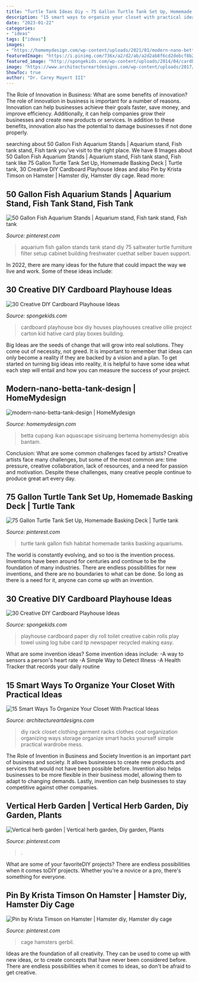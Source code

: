 ```yaml
---
title: "Turtle Tank Ideas Diy ~ 75 Gallon Turtle Tank Set Up, Homemade Basking Deck"
description: "15 smart ways to organize your closet with practical ideas"
date: "2023-01-22"
categories:
- "ideas"
tags: ["ideas"]
images:
- "https://homemydesign.com/wp-content/uploads/2021/01/modern-nano-betta-tank-design.jpg"
featuredImage: "https://i.pinimg.com/736x/a2/d2/ab/a2d2ab8f6cd2debcf8b2ff10107e2379--diy-aquarium-stand-aquarium-design.jpg"
featured_image: "http://spongekids.com/wp-content/uploads/2014/04/cardboard-playhouse/5-toilet-paper-roll-playhouse.jpg"
image: "https://www.architectureartdesigns.com/wp-content/uploads/2017/09/15-Smart-Ways-To-Organize-Your-Closet-With-Practical-Ideas-5.jpg"
ShowToc: true
author: "Dr. Carey Mayert III"
---
```



The Role of Innovation in Business: What are some benefits of innovation?
The role of innovation in business is important for a number of reasons. Innovation can help businesses achieve their goals faster, save money, and improve efficiency. Additionally, it can help companies grow their businesses and create new products or services. In addition to these benefits, innovation also has the potential to damage businesses if not done properly.

	

		
searching about 50 Gallon Fish Aquarium Stands | Aquarium stand, Fish tank stand, Fish tank you've visit to the right place. We have 8 Images about 50 Gallon Fish Aquarium Stands | Aquarium stand, Fish tank stand, Fish tank like 75 Gallon Turtle Tank Set Up, Homemade Basking Deck | Turtle tank, 30 Creative DIY Cardboard Playhouse Ideas and also Pin by Krista Timson on Hamster | Hamster diy, Hamster diy cage. Read more:
		
    
## 50 Gallon Fish Aquarium Stands | Aquarium Stand, Fish Tank Stand, Fish Tank

<img loading=lazy src="https://i.pinimg.com/736x/a2/d2/ab/a2d2ab8f6cd2debcf8b2ff10107e2379--diy-aquarium-stand-aquarium-design.jpg" onerror="this.onerror=null;this.src='https://tse3.mm.bing.net/th?id=OIP.ZmJvkl_-3p4-YGPVxf-KUQHaJ3&amp;pid=15.1';" alt="50 Gallon Fish Aquarium Stands | Aquarium stand, Fish tank stand, Fish tank">

_Source: pinterest.com_

>aquarium fish gallon stands tank stand diy 75 saltwater turtle furniture filter setup cabinet building freshwater cuethat selber bauen support. 

	

In 2022, there are many ideas for the future that could impact the way we live and work. Some of these ideas include:

    
## 30 Creative DIY Cardboard Playhouse Ideas

<img loading=lazy src="http://spongekids.com/wp-content/uploads/2014/04/cardboard-playhouse/30-cardboard-box-playhouse.jpg" onerror="this.onerror=null;this.src='https://tse3.mm.bing.net/th?id=OIP.qhSL--PA6c35urfoGCkzMwAAAA&amp;pid=15.1';" alt="30 Creative DIY Cardboard Playhouse Ideas">

_Source: spongekids.com_

>cardboard playhouse box diy houses playhouses creative ollie project carton kid hative card play boxes building. 

	

Big Ideas are the seeds of change that will grow into real solutions. They come out of necessity, not greed. It is important to remember that ideas can only become a reality if they are backed by a vision and a plan. To get started on turning big ideas into reality, it is helpful to have some idea what each step will entail and how you can measure the success of your project.

    
## Modern-nano-betta-tank-design | HomeMydesign

<img loading=lazy src="https://homemydesign.com/wp-content/uploads/2021/01/modern-nano-betta-tank-design.jpg" onerror="this.onerror=null;this.src='https://tse1.mm.bing.net/th?id=OIP.t-XI3mYH7zUA4Hxp2KvC_AHaJQ&amp;pid=15.1';" alt="modern-nano-betta-tank-design | HomeMydesign">

_Source: homemydesign.com_

>betta cupang ikan aquascape sisiruang bertema homemydesign abis bantam. 

	

Conclusion: What are some common challenges faced by artists?
Creative artists face many challenges, but some of the most common are: time pressure, creative collaboration, lack of resources, and a need for passion and motivation. Despite these challenges, many creative people continue to produce great art every day.

    
## 75 Gallon Turtle Tank Set Up, Homemade Basking Deck | Turtle Tank

<img loading=lazy src="https://i.pinimg.com/736x/52/43/63/5243636cba88db7e048687ad0abb379a--turtle-tanks-pet-turtle.jpg" onerror="this.onerror=null;this.src='https://tse4.mm.bing.net/th?id=OIP.yBnISqtZv0Je7Y9xLwZg3AHaFj&amp;pid=15.1';" alt="75 Gallon Turtle Tank Set Up, Homemade Basking Deck | Turtle tank">

_Source: pinterest.com_

>turtle tank gallon fish habitat homemade tanks basking aquariums. 

	

The world is constantly evolving, and so too is the invention process. Inventions have been around for centuries and continue to be the foundation of many industries. There are endless possibilities for new inventions, and there are no boundaries to what can be done. So long as there is a need for it, anyone can come up with an invention.

    
## 30 Creative DIY Cardboard Playhouse Ideas

<img loading=lazy src="http://spongekids.com/wp-content/uploads/2014/04/cardboard-playhouse/5-toilet-paper-roll-playhouse.jpg" onerror="this.onerror=null;this.src='https://tse1.mm.bing.net/th?id=OIP.bFwpgcAIsQCf09btIDjDeAHaJ4&amp;pid=15.1';" alt="30 Creative DIY Cardboard Playhouse Ideas">

_Source: spongekids.com_

>playhouse cardboard paper diy roll toilet creative cabin rolls play towel using log tube card tp newspaper recycled making easy. 

	

What are some invention ideas?
Some invention ideas include:
-A way to sensors a person's heart rate 
-A Simple Way to Detect Illness 
-A Health Tracker that records your daily routine

    
## 15 Smart Ways To Organize Your Closet With Practical Ideas

<img loading=lazy src="https://www.architectureartdesigns.com/wp-content/uploads/2017/09/15-Smart-Ways-To-Organize-Your-Closet-With-Practical-Ideas-5.jpg" onerror="this.onerror=null;this.src='https://tse2.mm.bing.net/th?id=OIP.Esan_HKEflzi_frGYaltvwHaLG&amp;pid=15.1';" alt="15 Smart Ways To Organize Your Closet With Practical Ideas">

_Source: architectureartdesigns.com_

>diy rack closet clothing garment racks clothes coat organization organizing ways storage organize smart hacks yourself simple practical wardrobe mess. 

	

The Role of Invention in Business and Society
Invention is an important part of business and society. It allows businesses to create new products and services that would not have been possible before. Invention also helps businesses to be more flexible in their business model, allowing them to adapt to changing demands. Lastly, invention can help businesses to stay competitive against other companies.

    
## Vertical Herb Garden | Vertical Herb Garden, Diy Garden, Plants

<img loading=lazy src="https://i.pinimg.com/736x/9d/c3/ff/9dc3ffb6f04c8dc7f37cc9be3eda35a4--vertical-herb-gardens-herbs-garden.jpg" onerror="this.onerror=null;this.src='https://tse2.mm.bing.net/th?id=OIP.cKv1tVbDUClmq8lamOPz4gHaJ3&amp;pid=15.1';" alt="Vertical herb garden | Vertical herb garden, Diy garden, Plants">

_Source: pinterest.com_

>. 

	

What are some of your favoriteDIY projects?
There are endless possibilities when it comes toDIY projects. Whether you're a novice or a pro, there's something for everyone.

    
## Pin By Krista Timson On Hamster | Hamster Diy, Hamster Diy Cage

<img loading=lazy src="https://i.pinimg.com/736x/f2/b6/1d/f2b61dda0cb7d212c7f3f307ef0caf83.jpg" onerror="this.onerror=null;this.src='https://tse4.mm.bing.net/th?id=OIP.eLXNJi2fbeXpXPkiWXeogwHaJ3&amp;pid=15.1';" alt="Pin by Krista Timson on Hamster | Hamster diy, Hamster diy cage">

_Source: pinterest.com_

>cage hamsters gerbil. 

	

Ideas are the foundation of all creativity. They can be used to come up with new ideas, or to create concepts that have never been considered before. There are endless possibilities when it comes to ideas, so don't be afraid to get creative.

